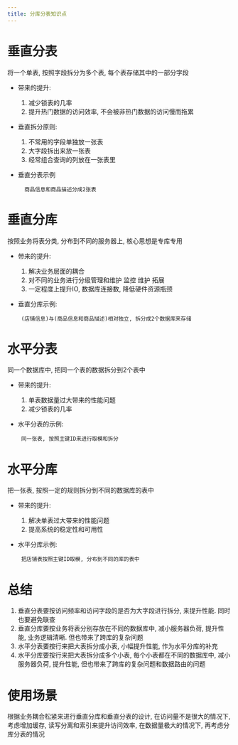 ```yaml
---
title: 分库分表知识点
---
```


# 垂直分表
将一个单表, 按照字段拆分为多个表, 每个表存储其中的一部分字段
* 带来的提升:
  1. 减少锁表的几率
  2. 提升热门数据的访问效率, 不会被非热门数据的访问慢而拖累
* 垂直拆分原则:
  1. 不常用的字段单独放一张表
  2. 大字段拆出来放一张表
  3. 经常组合查询的列放在一张表里
* 垂直分表示例
  
        商品信息和商品描述分成2张表
    
# 垂直分库
按照业务将表分类, 分布到不同的服务器上, 核心思想是专库专用
* 带来的提升:
    1. 解决业务层面的耦合
    2. 对不同的业务进行分级管理和维护 监控 维护 拓展
    3. 一定程度上提升IO, 数据库连接数, 降低硬件资源瓶颈
* 垂直分库示例:

       (店铺信息)与(商品信息和商品描述)相对独立, 拆分成2个数据库来存储
 
# 水平分表
 同一个数据库中, 把同一个表的数据拆分到2个表中
 * 带来的提升:
    1. 单表数据量过大带来的性能问题
    2. 减少锁表的几率
 * 水平分表的示例:
 
        同一张表, 按照主键ID来进行取模和拆分
        
# 水平分库
 把一张表, 按照一定的规则拆分到不同的数据库的表中
 * 带来的提升:
    1. 解决单表过大带来的性能问题
    2. 提高系统的稳定性和可用性
 * 水平分库示例:
 
        把店铺表按照主键ID取模, 分布到不同的库的表中
        
# 总结
1. 垂直分表要按访问频率和访问字段的是否为大字段进行拆分, 来提升性能. 同时也要避免联查
2. 垂直分库要按业务将表分别存放在不同的数据库中, 减小服务器负荷, 提升性能, 业务逻辑清晰. 但也带来了跨库的复杂问题
3. 水平分表要按行来把大表拆分成小表, 小幅提升性能, 作为水平分库的补充
4. 水平分库要按行来把大表拆分成多个小表, 每个小表都在不同的数据库中, 减小服务器负荷, 提升性能, 但也带来了跨库的复杂问题和数据路由的问题
# 使用场景
根据业务耦合松紧来进行垂直分库和垂直分表的设计, 在访问量不是很大的情况下, 考虑增加缓存, 读写分离和索引来提升访问效率, 在数据量极大的情况下, 再考虑分库分表的情况

 
  
